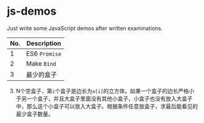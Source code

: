 # js-demos

Just write some JavaScript demos after written examinations.

| No.  | Description   |
| ---- | ------------- |
| 1    | ES6 `Promise` |
| 2    | Make `Bind`   |
| 3    | 最少的盒子    |

3. N个空盒子，第`i`个盒子是边长为`a[i]`的立方体。如果一个盒子的边长严格小于另一个盒子，并且大盒子里面没有其他小盒子，小盒子也没有放入大盒子中，那么这个小盒子可以放入大盒子。根据条件任意放盒子，求最后能看见的最少盒子数量。